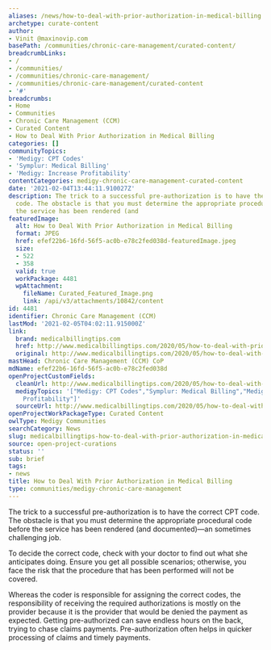 ```yaml
---
aliases: /news/how-to-deal-with-prior-authorization-in-medical-billing
archetype: curate-content
author:
- Vinit @maxinovip.com
basePath: /communities/chronic-care-management/curated-content/
breadcrumbLinks:
- /
- /communities/
- /communities/chronic-care-management/
- /communities/chronic-care-management/curated-content
- '#'
breadcrumbs:
- Home
- Communities
- Chronic Care Management (CCM)
- Curated Content
- How to Deal With Prior Authorization in Medical Billing
categories: []
communityTopics:
- 'Medigy: CPT Codes'
- 'Symplur: Medical Billing'
- 'Medigy: Increase Profitability'
contentCategories: medigy-chronic-care-management-curated-content
date: '2021-02-04T13:44:11.910027Z'
description: The trick to a successful pre-authorization is to have the correct CPT
  code. The obstacle is that you must determine the appropriate procedural code before
  the service has been rendered (and
featuredImage:
  alt: How to Deal With Prior Authorization in Medical Billing
  format: JPEG
  href: efef22b6-16fd-56f5-ac0b-e78c2fed038d-featuredImage.jpeg
  size:
  - 522
  - 358
  valid: true
  workPackage: 4481
  wpAttachment:
    fileName: Curated_Featured_Image.png
    link: /api/v3/attachments/10842/content
id: 4481
identifier: Chronic Care Management (CCM)
lastMod: '2021-02-05T04:02:11.915000Z'
link:
  brand: medicalbillingtips.com
  href: http://www.medicalbillingtips.com/2020/05/how-to-deal-with-prior-authorization-in-medical-billing.html
  original: http://www.medicalbillingtips.com/2020/05/how-to-deal-with-prior-authorization-in-medical-billing.html
mastHead: Chronic Care Management (CCM) CoP
mdName: efef22b6-16fd-56f5-ac0b-e78c2fed038d
openProjectCustomFields:
  cleanUrl: http://www.medicalbillingtips.com/2020/05/how-to-deal-with-prior-authorization-in-medical-billing.html
  medigyTopics: '["Medigy: CPT Codes","Symplur: Medical Billing","Medigy: Increase
    Profitability"]'
  sourceUrl: http://www.medicalbillingtips.com/2020/05/how-to-deal-with-prior-authorization-in-medical-billing.html
openProjectWorkPackageType: Curated Content
owlType: Medigy Communities
searchCategory: News
slug: medicalbillingtips-how-to-deal-with-prior-authorization-in-medical-billing
source: open-project-curations
status: ''
sub: brief
tags:
- news
title: How to Deal With Prior Authorization in Medical Billing
type: communities/medigy-chronic-care-management
---
```


<p>The trick to a successful pre-authorization is to have the correct CPT code. The obstacle is that you must determine the appropriate procedural code before the service has been rendered (and documented)—an sometimes challenging job.</p><p>To decide the correct code, check with your doctor to find out what she anticipates doing. Ensure you get all possible scenarios; otherwise, you face the risk that the procedure that has been performed will not be covered.</p><p>Whereas the coder is responsible for assigning the correct codes, the responsibility of receiving the required authorizations is mostly on the provider because it is the provider that would be denied the payment as expected. Getting pre-authorized can save endless hours on the back, trying to chase claims payments. Pre-authorization often helps in quicker processing of claims and timely payments.</p>